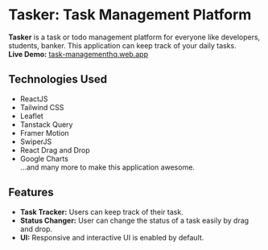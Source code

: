 # Tasker: Task Management Platform

**Tasker** is a task or todo management platform for everyone like developers, students, banker. This application can keep track of your daily tasks.  
**Live Demo:** <a href="https://task-managementhq.web.app/">task-managementhq.web.app</a>

## Technologies Used

- ReactJS
- Tailwind CSS
- Leaflet
- Tanstack Query
- Framer Motion
- SwiperJS
- React Drag and Drop
- Google Charts  
  ...and many more to make this application awesome.

## Features

- **Task Tracker:** Users can keep track of their task.
- **Status Changer:** User can change the status of a task easily by drag and drop.
- **UI:** Responsive and interactive UI is enabled by default.
